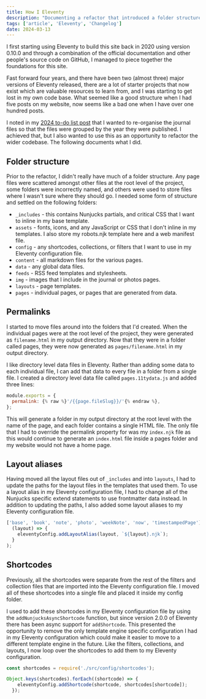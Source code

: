 ```yaml
---
title: How I Eleventy
description: "Documenting a refactor that introduced a folder structure and configuration changes, which summarises how I Eleventy."
tags: ['article', 'Eleventy', 'Changelog']
date: 2024-03-13
---
```


I first starting using Eleventy to build this site back in 2020 using version 0.10.0 and through a combination of the official documentation and other people's source code on GitHub, I managed to piece together the foundations for this site.

Fast forward four years, and there have been two (almost three) major versions of Eleventy released, there are a lot of starter projects that now exist which are valuable resources to learn from, and I was starting to get lost in my own code base. What seemed like a good structure when I had five posts on my website, now seems like a bad one when I have over one hundred posts.

I noted in my [2024 to-do list post](/journal/2024/room-for-improvement/) that I wanted to re-organise the journal files so that the files were grouped by the year they were published. I achieved that, but I also wanted to use this as an opportunity to refactor the wider codebase. The following documents what I did.

## Folder structure

Prior to the refactor, I didn't really have much of a folder structure. Any page files were scattered amongst other files at the root level of the project, some folders were incorrectly named, and others were used to store files where I wasn't sure where they should go. I needed some form of structure and settled on the following folders:

- `_includes` - this contains Nunjucks partials, and critical CSS that I want to inline in my base template.
- `assets` - fonts, icons, and any JavaScript or CSS that I don't inline in my templates. I also store my robots.njk template here and a web manifest file.
- `config` - any shortcodes, collections, or filters that I want to use in my Eleventy configuration file.
- `content` - all markdown files for the various pages.
- `data` - any global data files.
- `feeds` - RSS feed templates and stylesheets.
- `img` - images that I include in the journal or photos pages.
- `layouts` - page templates.
- `pages` - individual pages, or pages that are generated from data.

## Permalinks

I started to move files around into the folders that I'd created. When the individual pages were at the root level of the project, they were generated as `filename.html` in my output directory. Now that they were in a folder called pages, they were now generated as `pages/filename.html` in my output directory.

I like directory level data files in Eleventy. Rather than adding some data to each individual file, I can add that data to every file in a folder from a single file. I created a directory level data file called `pages.11tydata.js` and added three lines:

```js
module.exports = {
  permalink: {% raw %}'/{{page.fileSlug}}/'{% endraw %},
};
```

This will generate a folder in my output directory at the root level with the name of the page, and each folder contains a single HTML file. The only file that I had to override the permalink property for was my `index.njk` file as this would continue to generate an `index.html` file inside a pages folder and my website would not have a home page.

## Layout aliases

Having moved all the layout files out of `_includes` and into `layouts`, I had to update the paths for the layout files in the templates that used them. To use a layout alias in my Eleventy configuration file, I had to change all of the Nunjucks specific extend statements to use frontmatter data instead. In addition to updating the paths, I also added some layout aliases to my Eleventy configuration file.

```js
['base', 'book', 'note', 'photo', 'weekNote', 'now', 'timestampedPage'].forEach(
  (layout) => {
    eleventyConfig.addLayoutAlias(layout, `${layout}.njk`);
  }
);
```

## Shortcodes

Previously, all the shortcodes were separate from the rest of the filters and collection files that are imported into the Eleventy configuration file. I moved all of these shortcodes into a single file and placed it inside my config folder.

I used to add these shortcodes in my Eleventy configuration file by using the `addNunjucksAsyncShortcode` function, but since version 2.0.0 of Eleventy there has been async support for `addShortcode`. This presented the opportunity to remove the only template engine specific configuration I had in my Eleventy configuration which could make it easier to move to a different template engine in the future. Like the filters, collections, and layouts, I now loop over the shortcodes to add them to my Eleventy configuration.

```js
const shortcodes = require('./src/config/shortcodes');  

Object.keys(shortcodes).forEach((shortcode) => {
    eleventyConfig.addShortcode(shortcode, shortcodes[shortcode]);
  });
```

